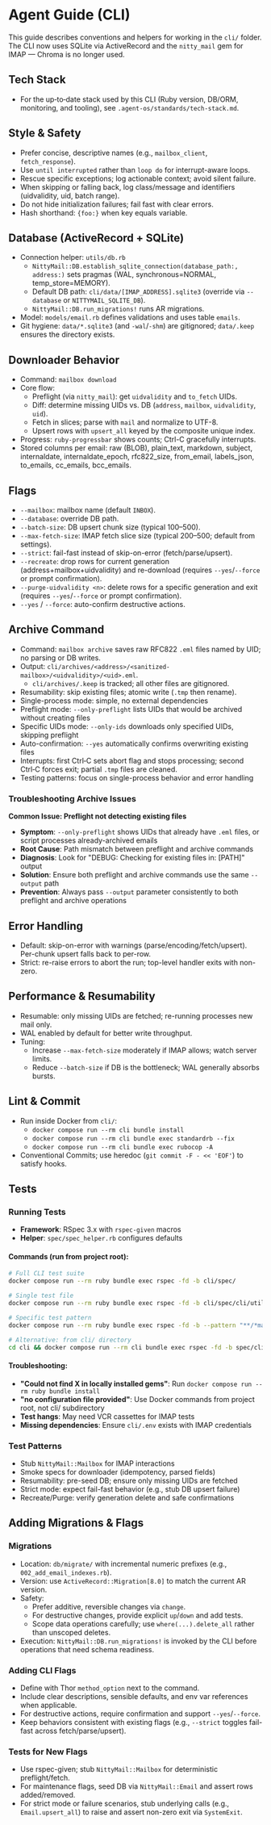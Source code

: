 # Agent Guide (CLI)

This guide describes conventions and helpers for working in the `cli/` folder. The CLI now uses SQLite via ActiveRecord and the `nitty_mail` gem for IMAP — Chroma is no longer used.

## Tech Stack

- For the up‑to‑date stack used by this CLI (Ruby version, DB/ORM, monitoring, and tooling), see `.agent-os/standards/tech-stack.md`.

## Style & Safety

- Prefer concise, descriptive names (e.g., `mailbox_client`, `fetch_response`).
- Use `until interrupted` rather than `loop do` for interrupt-aware loops.
- Rescue specific exceptions; log actionable context; avoid silent failure.
- When skipping or falling back, log class/message and identifiers (uidvalidity, uid, batch range).
- Do not hide initialization failures; fail fast with clear errors.
- Hash shorthand: `{foo:}` when key equals variable.

## Database (ActiveRecord + SQLite)

- Connection helper: `utils/db.rb`
  - `NittyMail::DB.establish_sqlite_connection(database_path:, address:)` sets pragmas (WAL, synchronous=NORMAL, temp_store=MEMORY).
  - Default DB path: `cli/data/[IMAP_ADDRESS].sqlite3` (override via `--database` or `NITTYMAIL_SQLITE_DB`).
  - `NittyMail::DB.run_migrations!` runs AR migrations.
- Model: `models/email.rb` defines validations and uses table `emails`.
- Git hygiene: `data/*.sqlite3` (and `-wal`/`-shm`) are gitignored; `data/.keep` ensures the directory exists.

## Downloader Behavior

- Command: `mailbox download`
- Core flow:
  - Preflight (via `nitty_mail`): get `uidvalidity` and `to_fetch` UIDs.
  - Diff: determine missing UIDs vs. DB (`address`, `mailbox`, `uidvalidity`, `uid`).
  - Fetch in slices; parse with `mail` and normalize to UTF-8.
  - Upsert rows with `upsert_all` keyed by the composite unique index.
- Progress: `ruby-progressbar` shows counts; Ctrl-C gracefully interrupts.
- Stored columns per email: raw (BLOB), plain_text, markdown, subject, internaldate, internaldate_epoch, rfc822_size, from_email, labels_json, to_emails, cc_emails, bcc_emails.

## Flags

- `--mailbox`: mailbox name (default `INBOX`).
- `--database`: override DB path.
- `--batch-size`: DB upsert chunk size (typical 100–500).
- `--max-fetch-size`: IMAP fetch slice size (typical 200–500; default from settings).
- `--strict`: fail-fast instead of skip-on-error (fetch/parse/upsert).
- `--recreate`: drop rows for current generation (address+mailbox+uidvalidity) and re-download (requires `--yes`/`--force` or prompt confirmation).
- `--purge-uidvalidity <n>`: delete rows for a specific generation and exit (requires `--yes`/`--force` or prompt confirmation).
- `--yes` / `--force`: auto-confirm destructive actions.



## Archive Command

- Command: `mailbox archive` saves raw RFC822 `.eml` files named by UID; no parsing or DB writes.
- Output: `cli/archives/<address>/<sanitized-mailbox>/<uidvalidity>/<uid>.eml`.
  - `cli/archives/.keep` is tracked; all other files are gitignored.
- Resumability: skip existing files; atomic write (`.tmp` then rename).
- Single-process mode: simple, no external dependencies
- Preflight mode: `--only-preflight` lists UIDs that would be archived without creating files
- Specific UIDs mode: `--only-ids` downloads only specified UIDs, skipping preflight
- Auto-confirmation: `--yes` automatically confirms overwriting existing files
- Interrupts: first Ctrl‑C sets abort flag and stops processing; second Ctrl‑C forces exit; partial `.tmp` files are cleaned.
- Testing patterns: focus on single-process behavior and error handling

### Troubleshooting Archive Issues

**Common Issue: Preflight not detecting existing files**
- **Symptom**: `--only-preflight` shows UIDs that already have `.eml` files, or script processes already-archived emails
- **Root Cause**: Path mismatch between preflight and archive commands
- **Diagnosis**: Look for "DEBUG: Checking for existing files in: [PATH]" output
- **Solution**: Ensure both preflight and archive commands use the same `--output` path
- **Prevention**: Always pass `--output` parameter consistently to both preflight and archive operations

## Error Handling

- Default: skip-on-error with warnings (parse/encoding/fetch/upsert). Per-chunk upsert falls back to per-row.
- Strict: re-raise errors to abort the run; top-level handler exits with non-zero.

## Performance & Resumability

- Resumable: only missing UIDs are fetched; re-running processes new mail only.
- WAL enabled by default for better write throughput.
- Tuning:
  - Increase `--max-fetch-size` moderately if IMAP allows; watch server limits.
  - Reduce `--batch-size` if DB is the bottleneck; WAL generally absorbs bursts.

## Lint & Commit

- Run inside Docker from `cli/`:
  - `docker compose run --rm cli bundle install`
  - `docker compose run --rm cli bundle exec standardrb --fix`
  - `docker compose run --rm cli bundle exec rubocop -A`
- Conventional Commits; use heredoc (`git commit -F - << 'EOF'`) to satisfy hooks.

## Tests

### Running Tests
- **Framework**: RSpec 3.x with `rspec-given` macros
- **Helper**: `spec/spec_helper.rb` configures defaults

#### Commands (run from project root):
```bash
# Full CLI test suite
docker compose run --rm ruby bundle exec rspec -fd -b cli/spec/

# Single test file
docker compose run --rm ruby bundle exec rspec -fd -b cli/spec/cli/utils_spec.rb

# Specific test pattern
docker compose run --rm ruby bundle exec rspec -fd -b --pattern "**/*mailbox*"

# Alternative: from cli/ directory
cd cli && docker compose run --rm cli bundle exec rspec -fd -b spec/cli/utils_spec.rb
```

#### Troubleshooting:
- **"Could not find X in locally installed gems"**: Run `docker compose run --rm ruby bundle install`
- **"no configuration file provided"**: Use Docker commands from project root, not cli/ subdirectory
- **Test hangs**: May need VCR cassettes for IMAP tests
- **Missing dependencies**: Ensure `cli/.env` exists with IMAP credentials

### Test Patterns
- Stub `NittyMail::Mailbox` for IMAP interactions
- Smoke specs for downloader (idempotency, parsed fields)
- Resumability: pre-seed DB; ensure only missing UIDs are fetched
- Strict mode: expect fail-fast behavior (e.g., stub DB upsert failure)
- Recreate/Purge: verify generation delete and safe confirmations

## Adding Migrations & Flags

### Migrations

- Location: `db/migrate/` with incremental numeric prefixes (e.g., `002_add_email_indexes.rb`).
- Version: use `ActiveRecord::Migration[8.0]` to match the current AR version.
- Safety:
  - Prefer additive, reversible changes via `change`.
  - For destructive changes, provide explicit `up`/`down` and add tests.
  - Scope data operations carefully; use `where(...).delete_all` rather than unscoped deletes.
- Execution: `NittyMail::DB.run_migrations!` is invoked by the CLI before operations that need schema readiness.

### Adding CLI Flags

- Define with Thor `method_option` next to the command.
- Include clear descriptions, sensible defaults, and env var references when applicable.
- For destructive actions, require confirmation and support `--yes`/`--force`.
- Keep behaviors consistent with existing flags (e.g., `--strict` toggles fail-fast across fetch/parse/upsert).

### Tests for New Flags

- Use rspec-given; stub `NittyMail::Mailbox` for deterministic preflight/fetch.
- For maintenance flags, seed DB via `NittyMail::Email` and assert rows added/removed.
- For strict mode or failure scenarios, stub underlying calls (e.g., `Email.upsert_all`) to raise and assert non-zero exit via `SystemExit`.
